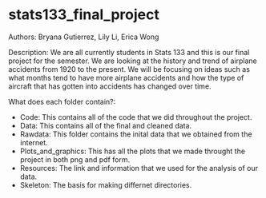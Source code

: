 # stats133_final_project
Authors: Bryana Gutierrez, Lily Li, Erica Wong 

Description: We are all currently students in Stats 133 and this is our final project for the semester. We are looking at the history and trend of airplane accidents from 1920 to the present. We will be focusing on ideas such as what months tend to have more airplane accidents and how the type of aircraft that has gotten into accidents has changed over time.

What does each folder contain?:
 - Code: This contains all of the code that we did throughout the project.
 - Data: This contains all of the final and cleaned data.
 - Rawdata: This folder contains the inital data that we obtained from the internet.
 - Plots_and_graphics: This has all the plots that we made throught the project in both png and pdf form.
 - Resources: The link and information that we used for the analysis of our data.
 - Skeleton: The basis for making differnet directories.